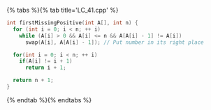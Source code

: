{% tabs %}{% tab title='LC_41.cpp' %}

```cpp
int firstMissingPositive(int A[], int n) {
  for (int i = 0; i < n; ++ i)
    while (A[i] > 0 && A[i] <= n && A[A[i] - 1] != A[i])
      swap(A[i], A[A[i] - 1]); // Put number in its right place

  for(int i = 0; i < n; ++ i)
    if(A[i] != i + 1)
      return i + 1;

  return n + 1;
}
```

{% endtab %}{% endtabs %}
